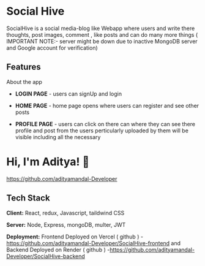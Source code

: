 
# Social Hive

SocialHive is a social media-blog like Webapp where users and write there thoughts, post images, comment , like posts and can do many more things ( IMPORTANT NOTE:- server might be down due to inactive MongoDB server and Google account for verification)


## Features

About the app

- **LOGIN PAGE** - users can signUp and login 

- **HOME PAGE** - home page opens where users can register and see other posts
                 
- **PROFILE PAGE** - users can click on there can where they can see there profile and post from the users perticularly uploaded by them will be visible including all the necessary 

# Hi, I'm Aditya! 👋

https://github.com/adityamandal-Developer
## Tech Stack

**Client:** React, redux, Javascript, taildwind CSS

**Server:** Node, Express, mongoDB, multer, JWT

**Deployment:** Frontend Deployed on Vercel ( github ) 
-https://github.com/adityamandal-Developer/SocialHive-frontend
and Backend Deployed on Render  ( github ) 
-https://github.com/adityamandal-Developer/SocialHive-backend

